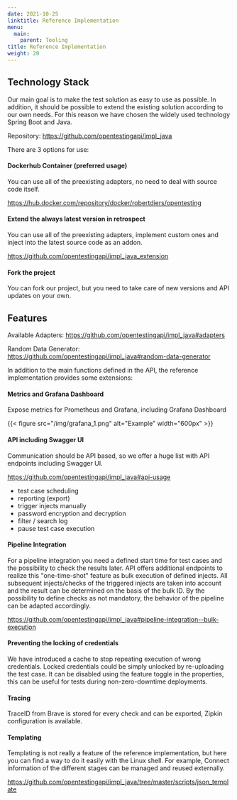 ```yaml
---
date: 2021-10-25
linktitle: Reference Implementation
menu:
  main:
    parent: Tooling
title: Reference Implementation
weight: 20
---
```


## Technology Stack
Our main goal is to make the test solution as easy to use as possible. 
In addition, it should be possible to extend the existing solution according to our own needs. 
For this reason we have chosen the widely used technology Spring Boot and Java.

Repository:
<a href="https://github.com/opentestingapi/impl_java">https://github.com/opentestingapi/impl_java</a> 

There are 3 options for use:

#### Dockerhub Container (preferred usage)
You can use all of the preexisting adapters, no need to deal with source code itself.

<a href="https://hub.docker.com/repository/docker/robertdiers/opentesting">https://hub.docker.com/repository/docker/robertdiers/opentesting</a> 

#### Extend the always latest version in retrospect
You can use all of the preexisting adapters, implement custom ones and inject into the latest source code as an addon.

<a href="https://github.com/opentestingapi/impl_java_extension">https://github.com/opentestingapi/impl_java_extension</a> 

#### Fork the project
You can fork our project, but you need to take care of new versions and API updates on your own.

## Features

Available Adapters: <a href="https://github.com/opentestingapi/impl_java#adapters">https://github.com/opentestingapi/impl_java#adapters</a> 

Random Data Generator: <a href="https://github.com/opentestingapi/impl_java#random-data-generator">https://github.com/opentestingapi/impl_java#random-data-generator</a> 

In addition to the main functions defined in the API, the reference implementation provides some extensions:

#### Metrics and Grafana Dashboard
Expose metrics for Prometheus and Grafana, including Grafana Dashboard

{{< figure src="/img/grafana_1.png" alt="Example" width="600px" >}}

#### API including Swagger UI
Communication should be API based, so we offer a huge list with API endpoints including Swagger UI.

<a href="https://github.com/opentestingapi/impl_java#api-usage">https://github.com/opentestingapi/impl_java#api-usage</a>

* test case scheduling
* reporting (export)
* trigger injects manually
* password encryption and decryption
* filter / search log
* pause test case execution

#### Pipeline Integration
For a pipeline integration you need a defined start time for test cases and the possibility to check the results later.
API offers additional endpoints to realize this "one-time-shot" feature as bulk execution of defined injects.
All subsequent injects/checks of the triggered injects are taken into account and the result can be determined on the basis of the bulk ID. 
By the possibility to define checks as not mandatory, the behavior of the pipeline can be adapted accordingly.

<a href="https://github.com/opentestingapi/impl_java#pipeline-integration--bulk-execution">https://github.com/opentestingapi/impl_java#pipeline-integration--bulk-execution</a>

#### Preventing the locking of credentials
We have introduced a cache to stop repeating execution of wrong credentials.
Locked credentials could be simply unlocked by re-uploading the test case.
It can be disabled using the feature toggle in the properties, this can be useful for tests during non-zero-downtime deployments.

#### Tracing
TraceID from Brave is stored for every check and can be exported, Zipkin configuration is available.

#### Templating
Templating is not really a feature of the reference implementation, but here you can find a way to do it easily with the Linux shell.
For example, Connect information of the different stages can be managed and reused externally.

<a href="https://github.com/opentestingapi/impl_java/tree/master/scripts/json_template">https://github.com/opentestingapi/impl_java/tree/master/scripts/json_template</a>
